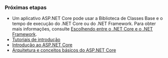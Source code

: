 ### <a name="next-steps"></a>Próximas etapas

* Um aplicativo ASP.NET Core pode usar a Biblioteca de Classes Base e o tempo de execução do .NET Core ou do .NET Framework. Para obter mais informações, consulte [Escolhendo entre o .NET Core e o .NET Framework](/dotnet/articles/standard/choosing-core-framework-server).
* [Tutoriais de introdução](xref:tutorials/index)
* [Introdução ao ASP.NET Core](xref:index) 
* [Arquitetura e conceitos básicos do ASP.NET Core](xref:fundamentals/index)

